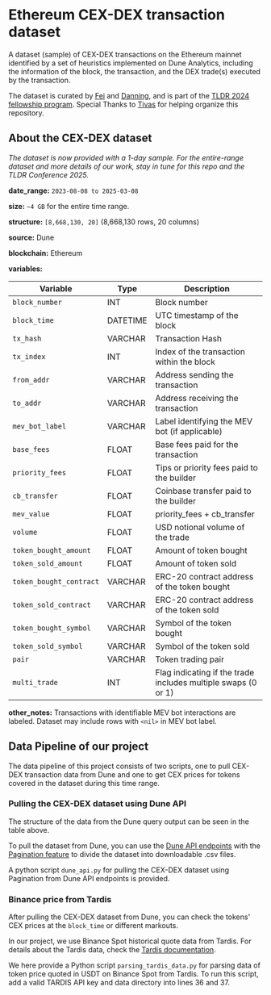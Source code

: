# Ethereum CEX-DEX transaction dataset 
A dataset (sample) of CEX-DEX transactions on the Ethereum mainnet identified by a set of heuristics implemented on Dune Analytics, including the information of the block, the transaction, and the DEX trade(s) executed by the transaction. 

The dataset is curated by [Fei](https://x.com/William33203632) and [Danning](https://x.com/sui414), and is part of the [TLDR 2024 fellowship program](https://www.thelatestindefi.org/fellowships). Special Thanks to [Tivas](https://x.com/gupta_tivas) for helping organize this repository.

## About the CEX-DEX dataset

_The dataset is now provided with a 1-day sample. For the entire-range dataset and more details of our work, stay in tune for this repo and the TLDR Conference 2025._

**date_range:** `2023-08-08 to 2025-03-08`

**size:** `~4 GB` for the entire time range.

**structure:** `[8,668,130, 20]` (8,668,130 rows, 20 columns)

**source:** Dune

**blockchain:** Ethereum

**variables:**

| Variable                | Type     | Description                                                  |
| ----------------------- | -------- | ------------------------------------------------------------ |
| `block_number`          | INT      | Block number                                                 |
| `block_time`            | DATETIME | UTC timestamp of the block                                   |
| `tx_hash`               | VARCHAR  | Transaction Hash                                             |
| `tx_index`              | INT      | Index of the transaction within the block                    |
| `from_addr`             | VARCHAR  | Address sending the transaction                              |
| `to_addr`               | VARCHAR  | Address receiving the transaction                            |
| `mev_bot_label`         | VARCHAR  | Label identifying the MEV bot (if applicable)                |
| `base_fees`             | FLOAT    | Base fees paid for the transaction                           |
| `priority_fees`         | FLOAT    | Tips or priority fees paid to the builder                    |
| `cb_transfer`           | FLOAT    | Coinbase transfer paid to the builder                        |
| `mev_value`             | FLOAT    | priority_fees + cb_transfer                                  |
| `volume`                | FLOAT    | USD notional volume of the trade                             |
| `token_bought_amount`   | FLOAT    | Amount of token bought                                       |
| `token_sold_amount`     | FLOAT    | Amount of token sold                                         |
| `token_bought_contract` | VARCHAR  | ERC-20 contract address of the token bought                  |
| `token_sold_contract`   | VARCHAR  | ERC-20 contract address of the token sold                    |
| `token_bought_symbol`   | VARCHAR  | Symbol of the token bought                                   |
| `token_sold_symbol`     | VARCHAR  | Symbol of the token sold                                     |
| `pair`                  | VARCHAR  | Token trading pair                                           |
| `multi_trade`           | INT      | Flag indicating if the trade includes multiple swaps (0 or 1) |

**other_notes:** Transactions with identifiable MEV bot interactions are labeled. Dataset may include rows with `<nil>` in MEV bot label.

## Data Pipeline of our project
The data pipeline of this project consists of two scripts, one to pull CEX-DEX transaction data from Dune and one to get CEX prices for tokens covered in the dataset during this time range. 

### Pulling the CEX-DEX dataset using Dune API
The structure of the data from the Dune query output can be seen in the table above. 

To pull the dataset from Dune, you can use the [Dune API endpoints](https://docs.dune.com/api-reference/executions/endpoint/get-query-result) with the [Pagination feature](https://docs.dune.com/api-reference/executions/pagination) to divide the dataset into downloadable .csv files. 

A python script `dune_api.py` for pulling the CEX-DEX dataset using Pagination from Dune API endpoints is provided.

### Binance price from Tardis

After pulling the CEX-DEX dataset from Dune, you can check the tokens' CEX prices at the `block_time` or different markouts. 

In our project, we use Binance Spot historical quote data from Tardis. For details about the Tardis data, check the [Tardis documentation](https://docs.tardis.dev/historical-data-details/binance).

We here provide a Python script `parsing_tardis_data.py` for parsing data of token price quoted in USDT on Binance Spot from Tardis. To run this script, add a valid TARDIS API key and data directory into lines 36 and 37.



